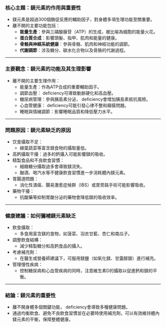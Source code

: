 ### 核心主題：鎂元素的作用與重要性

- 鎂元素是超過300個酶促反應的輔助因子，對身體多項生理功能至關重要。
- 離不開的主要功能包括：
  - **能量生產**：參與三磷酸腺苷（ATP）的生成，被比喻為細胞的能量火花。
  - **蛋白質合成**：影響頭髮、指甲、肌肉和能量的健康。
  - **骨骼與神經系統健康**：參與骨骼、肌肉和神經功能的調節。
  - **代謝調節**：涉及糖分、碳水化合物以及骨胳的代謝過程。

---

### 主要觀念：鎂元素的功能及其生理影響

- 離不開的主要生理作用：
  - 能量生產：作為ATP合成的重要輔助因子。
  - 調節血壓： deficiency可導致動脈硬化和高血壓。
  - 糖尿病管理：參與胰島素分泌， deficiency會增加胰島素抵抗風險。
  - 心血管健康： deficiency可能引發心律不整和瓣膜問題。
  - 睡眠與情緒調節：影響睡眠品質和降低壓力水平。

---

### 問題原因：鎂元素缺乏的原因

- 饮食攝取不足：
  - 綠葉蔬菜等富含鎂食物的攝取量低。
- 高鈣攝取干擾：過多的鈣攝入可能影響鎂的吸收。
- 精製食品和不良飲食習慣：
  - 細緻糖分攝取過多會導致鎂流失。
  - 酗酒、喝汽水等不健康飲食習慣進一步消耗體內鎂元素。
- 胃腸道問題：
  - 消化性潰瘍、腸易激惹症候群（IBS）或胃旁路手術可能影響吸收。
- 藥物干擾：
  - 抗酸藥等抑制胃酸分泌的藥物會降低鎂的吸收效率。

---

### 健康建議：如何彌補鎂元素缺乏

- 飲食攝取：
  - 多食用富含鎂的食物，如菠菜、羽衣甘藍、杏仁和南瓜子。
- 調整飲食結構：
  - 減少精製糖分和高鈣食品的攝入。
- 考慮補充劑：
  - 在醫生或營養師建議下，可服用鎂鹽（如氧化鎂、甘露醇鎂）進行補充。
- 管理慢性疾病：
  - 控制糖尿病和心血管疾病的同時，注意維生素D的攝取以促進鈣和鎂的平衡。

---

### 結論：鎂元素的重要性

- 離不開身體多個關鍵功能， deficiency會導致多種健康問題。
- 通過均衡飲食、避免不良飲食習慣並在必要時使用補充劑，可以有效維持體內鎂元素的平衡，保障整體健康。
